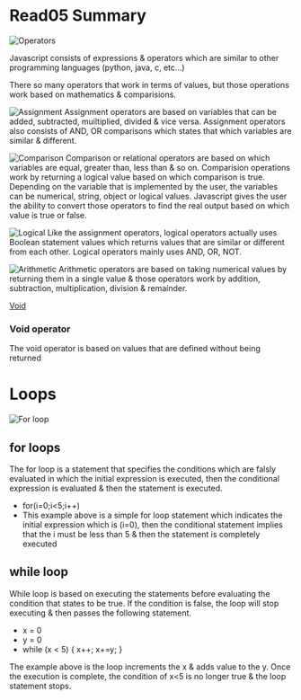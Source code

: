 # Read05 Summary

![Operators](https://data-flair.training/blogs/wp-content/uploads/sites/2/2019/03/JavaScript-Operators-1200x720.jpg)

Javascript consists of expressions & operators which are similar to other programming languages (python, java, c, etc...)

There so many operators that work in terms of values, but those operations work based on mathematics & comparisions.

![Assignment](https://i.ytimg.com/vi/zIQKbpmdKa4/maxresdefault.jpg)
Assignment operators are based on variables that can be added, subtracted, muiltiplied, divided & vice versa. Assignment operators also consists of AND, OR comparisons which states that which variables are similar & different.

![Comparison](https://i.ytimg.com/vi/wFB-ywsNPwg/maxresdefault.jpg)
Comparison or relational operators are based on which variables are equal, greater than, less than & so on.  Comparision operations work by returning a logical value based on which comparison is true. Depending on the variable that is implemented by the user, the variables can be numerical, string, object or logical values. Javascript gives the user the ability to convert those operators to find the real output based on which value is true or false.

![Logical](https://www.devopsschool.com/blog/wp-content/uploads/2020/07/JavaScript-Logical-Operator.png)
Like the assignment operators, logical operators actually uses Boolean statement values which returns values that are similar or different from each other. Logical operators mainly uses AND, OR, NOT.

![Arithmetic](https://www.devopsschool.com/blog/wp-content/uploads/2020/07/JavaScript-Arithmatic-Operators.png)
Arithmetic operators are based on taking numerical values by returning them in a single value & those operators work by addition, subtraction, multiplication, division & remainder.

[Void](https://developer.mozilla.org/en-US/docs/Web/JavaScript/Reference/Operators/void)
### Void operator
The void operator is based on values that are defined without being returned

# Loops

![For loop](https://i.ytimg.com/vi/L7nVZZQEnZU/maxresdefault.jpg)

## for loops
The for loop is a statement that specifies the conditions which are falsly evaluated in which the initial expression is executed, then the conditional expression is evaluated & then the statement is executed.

* for(i=0;i<5;i++)
* This example above is a simple for loop statement which indicates the initial expression which is (i=0), then the conditional statement implies that the i must be less than 5 & then the statement is completely executed

## while loop
While loop is based on executing the statements before evaluating the condition that states to be true. If the condition is false, the loop will stop executing & then passes the following statement.

* x = 0
* y = 0
* while (x < 5)
{
  x++;
  x+=y;
}

The example above is the loop increments the x & adds value to the y. Once the execution is complete, the condition of x<5 is no longer true & the loop statement stops.
